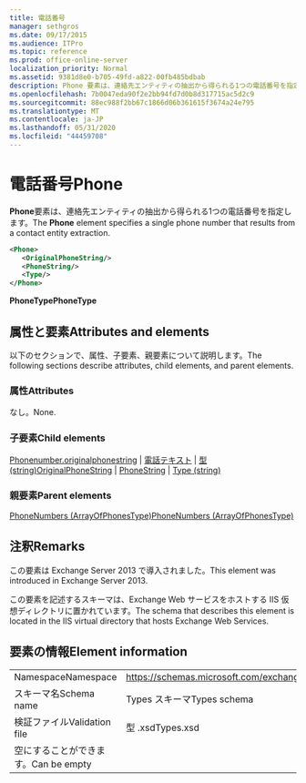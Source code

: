 ```yaml
---
title: 電話番号
manager: sethgros
ms.date: 09/17/2015
ms.audience: ITPro
ms.topic: reference
ms.prod: office-online-server
localization_priority: Normal
ms.assetid: 9381d8e0-b705-49fd-a822-00fb485bdbab
description: Phone 要素は、連絡先エンティティの抽出から得られる1つの電話番号を指定します。
ms.openlocfilehash: 7b0047eda90f2e2bb94fd7d0b8d317715ac5d2c9
ms.sourcegitcommit: 88ec988f2bb67c1866d06b361615f3674a24e795
ms.translationtype: MT
ms.contentlocale: ja-JP
ms.lasthandoff: 05/31/2020
ms.locfileid: "44459708"
---
```

# <a name="phone"></a><span data-ttu-id="47d2a-103">電話番号</span><span class="sxs-lookup"><span data-stu-id="47d2a-103">Phone</span></span>

<span data-ttu-id="47d2a-104">**Phone**要素は、連絡先エンティティの抽出から得られる1つの電話番号を指定します。</span><span class="sxs-lookup"><span data-stu-id="47d2a-104">The **Phone** element specifies a single phone number that results from a contact entity extraction.</span></span> 
  
```XML
<Phone>
   <OriginalPhoneString/>
   <PhoneString/>
   <Type/>
</Phone>
```

 <span data-ttu-id="47d2a-105">**PhoneType**</span><span class="sxs-lookup"><span data-stu-id="47d2a-105">**PhoneType**</span></span>
## <a name="attributes-and-elements"></a><span data-ttu-id="47d2a-106">属性と要素</span><span class="sxs-lookup"><span data-stu-id="47d2a-106">Attributes and elements</span></span>

<span data-ttu-id="47d2a-107">以下のセクションで、属性、子要素、親要素について説明します。</span><span class="sxs-lookup"><span data-stu-id="47d2a-107">The following sections describe attributes, child elements, and parent elements.</span></span>
  
### <a name="attributes"></a><span data-ttu-id="47d2a-108">属性</span><span class="sxs-lookup"><span data-stu-id="47d2a-108">Attributes</span></span>

<span data-ttu-id="47d2a-109">なし。</span><span class="sxs-lookup"><span data-stu-id="47d2a-109">None.</span></span>
  
### <a name="child-elements"></a><span data-ttu-id="47d2a-110">子要素</span><span class="sxs-lookup"><span data-stu-id="47d2a-110">Child elements</span></span>

<span data-ttu-id="47d2a-111">[Phonenumber.originalphonestring](originalphonestring.md)  | [電話テキスト](phonestring.md)  | [型 (string)](type-string.md)</span><span class="sxs-lookup"><span data-stu-id="47d2a-111">[OriginalPhoneString](originalphonestring.md) | [PhoneString](phonestring.md) | [Type (string)](type-string.md)</span></span>
  
### <a name="parent-elements"></a><span data-ttu-id="47d2a-112">親要素</span><span class="sxs-lookup"><span data-stu-id="47d2a-112">Parent elements</span></span>

[<span data-ttu-id="47d2a-113">PhoneNumbers (ArrayOfPhonesType)</span><span class="sxs-lookup"><span data-stu-id="47d2a-113">PhoneNumbers (ArrayOfPhonesType)</span></span>](phonenumbers-arrayofphonestype.md)
  
## <a name="remarks"></a><span data-ttu-id="47d2a-114">注釈</span><span class="sxs-lookup"><span data-stu-id="47d2a-114">Remarks</span></span>

<span data-ttu-id="47d2a-115">この要素は Exchange Server 2013 で導入されました。</span><span class="sxs-lookup"><span data-stu-id="47d2a-115">This element was introduced in Exchange Server 2013.</span></span>
  
<span data-ttu-id="47d2a-116">この要素を記述するスキーマは、Exchange Web サービスをホストする IIS 仮想ディレクトリに置かれています。</span><span class="sxs-lookup"><span data-stu-id="47d2a-116">The schema that describes this element is located in the IIS virtual directory that hosts Exchange Web Services.</span></span>
  
## <a name="element-information"></a><span data-ttu-id="47d2a-117">要素の情報</span><span class="sxs-lookup"><span data-stu-id="47d2a-117">Element information</span></span>

|||
|:-----|:-----|
|<span data-ttu-id="47d2a-118">Namespace</span><span class="sxs-lookup"><span data-stu-id="47d2a-118">Namespace</span></span>  <br/> |https://schemas.microsoft.com/exchange/services/2006/types  <br/> |
|<span data-ttu-id="47d2a-119">スキーマ名</span><span class="sxs-lookup"><span data-stu-id="47d2a-119">Schema name</span></span>  <br/> |<span data-ttu-id="47d2a-120">Types スキーマ</span><span class="sxs-lookup"><span data-stu-id="47d2a-120">Types schema</span></span>  <br/> |
|<span data-ttu-id="47d2a-121">検証ファイル</span><span class="sxs-lookup"><span data-stu-id="47d2a-121">Validation file</span></span>  <br/> |<span data-ttu-id="47d2a-122">型 .xsd</span><span class="sxs-lookup"><span data-stu-id="47d2a-122">Types.xsd</span></span>  <br/> |
|<span data-ttu-id="47d2a-123">空にすることができます。</span><span class="sxs-lookup"><span data-stu-id="47d2a-123">Can be empty</span></span>  <br/> ||
   


